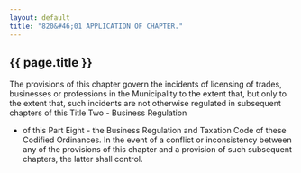 ```yaml
---
layout: default 
title: "820&#46;01 APPLICATION OF CHAPTER."
---
```


{{ page.title }}
----------------

The provisions of this chapter govern the incidents of licensing of
trades, businesses or professions in the Municipality to the extent
that, but only to the extent that, such incidents are not otherwise
regulated in subsequent chapters of this Title Two - Business Regulation
- of this Part Eight - the Business Regulation and Taxation Code of
these Codified Ordinances. In the event of a conflict or inconsistency
between any of the provisions of this chapter and a provision of such
subsequent chapters, the latter shall control.
